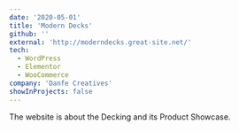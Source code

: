 ```yaml
---
date: '2020-05-01'
title: 'Modern Decks'
github: ''
external: 'http://moderndecks.great-site.net/'
tech:
  - WordPress
  - Elementor
  - WooCommerce
company: 'Danfe Creatives'
showInProjects: false
---
```


The website is about the Decking and its Product Showcase. 